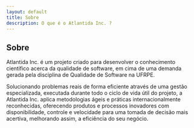 ```yaml
---
layout: default
title: Sobre
description: O que é o Atlantida Inc. ?
---
```


## Sobre

Atlantida Inc. é um projeto criado para desenvolver o conhecimento científico acerca da qualidade de software, em cima de uma demanda gerada pela disciplina de Qualidade de Software na UFRPE.

Solucionando problemas reais de forma eficiente através de uma gestão especializada, executada durante todo o ciclo de vida útil do projeto, a Atlantida Inc. aplica metodologias ágeis e práticas internacionalmente reconhecidas, oferecendo produtos e processos inovadores com disponibilidade, controle e velocidade para uma tomada de decisão mais acertiva, melhorando assim, a eficiência do seu negócio. 



